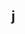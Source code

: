 <!--
 * @Description:
 * @Version: 2.0
 * @Autor: FloatingDream
 * @Date: 2023-05-17 20:30:51
 * @LastEditors: FloatingDream
 * @LastEditTime: 2023-05-20 22:50:54
-->

## j

